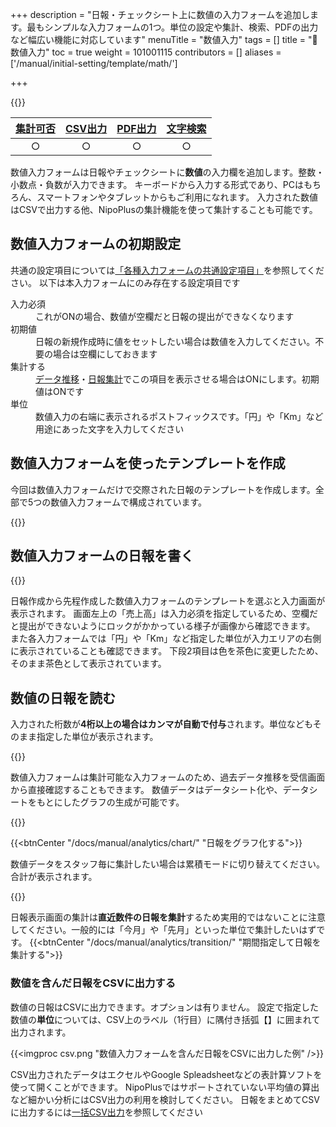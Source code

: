 +++
description = "日報・チェックシート上に数値の入力フォームを追加します。最もシンプルな入力フォームの1つ。単位の設定や集計、検索、PDFの出力など幅広い機能に対応しています"
menuTitle = "数値入力"
tags = []
title = "🧩数値入力"
toc = true
weight = 101001115
contributors = []
aliases = ['/manual/initial-setting/template/math/']

+++

{{<icatch filename="math" msg="金額や距離・個数等 数値の入力に最適" title="数値入力フォーム" fontsize="30px" alice="ok" >}}

|[集計可否](/docs/manual/analytics/)|[CSV出力](/docs/manual/analytics/csv/)|[PDF出力](/docs/manual/read-report/pdf/)|[文字検索](/docs/manual/read-report/list/)|
|:---:|:---:|:---:|:---:|
|○|○|○|○|

数値入力フォームは日報やチェックシートに**数値**の入力欄を追加します。整数・小数点・負数が入力できます。
キーボードから入力する形式であり、PCはもちろん、スマートフォンやタブレットからもご利用になれます。
入力された数値はCSVで出力する他、NipoPlusの集計機能を使って集計することも可能です。

## 数値入力フォームの初期設定

共通の設定項目については[「各種入力フォームの共通設定項目」](/docs/manual/initial-setting/template/make/#common_setting)を参照してください。
以下は本入力フォームにのみ存在する設定項目です


<dl>
  <dt>入力必須</dt>
  <dd>これがONの場合、数値が空欄だと日報の提出ができなくなります</dd>
  <dt>初期値</dt>
  <dd>日報の新規作成時に値をセットしたい場合は数値を入力してください。不要の場合は空欄にしておきます</dd>
  <dt>集計する</dt>
  <dd><a href="/docs/manual/analytics/list/">データ推移</a>・<a href="/docs/manual/analytics/transition/">日報集計</a>でこの項目を表示させる場合はONにします。初期値はONです</dd>
  <dt>単位</dt>
  <dd>数値入力の右端に表示されるポストフィックスです。「円」や「Km」など用途にあった文字を入力してください</dd>
</dl>


## 数値入力フォームを使ったテンプレートを作成

今回は数値入力フォームだけで交際された日報のテンプレートを作成します。全部で5つの数値入力フォームで構成されています。

{{<appscreen filename="math-template-edit" title="数値入力フォームだけで構成されたテンプレートの作成画面イメージ。単位や色などはここで自由に変更可能です"  >}}

## 数値入力フォームの日報を書く

{{<appscreen filename="input" title="数値入力フォームの入力画面イメージ。"  >}}

日報作成から先程作成した数値入力フォームのテンプレートを選ぶと入力画面が表示されます。
画面左上の「売上高」は入力必須を指定しているため、空欄だと提出ができないようにロックがかかっている様子が画像から確認できます。
また各入力フォームでは「円」や「Km」など指定した単位が入力エリアの右側に表示されていることも確認できます。
下段2項目は色を茶色に変更したため、そのまま茶色として表示されています。

## 数値の日報を読む

入力された桁数が**4桁以上の場合はカンマが自動で付与**されます。単位などもそのまま指定した単位が表示されます。

{{<appscreen filename="post" title="数値入力フォームを含んだ日報を受信した画面イメージ"  >}}

数値入力フォームは集計可能な入力フォームのため、過去データ推移を受信画面から直接確認することもできます。
数値データはデータシート化や、データシートをもとにしたグラフの生成が可能です。

{{<appscreen filename="charts" title="数値のデータをグラフ化する"  >}}

{{<btnCenter "/docs/manual/analytics/chart/" "日報をグラフ化する">}}

数値データをスタッフ毎に集計したい場合は累積モードに切り替えてください。合計が表示されます。

{{<appscreen filename="total" title="累積モードに切り替えることでスタッフ毎に分けて数値データを集計します"  >}}

日報表示画面の集計は**直近数件の日報を集計**するため実用的ではないことに注意してください。一般的には「今月」や「先月」といった単位で集計したいはずです。
{{<btnCenter "/docs/manual/analytics/transition/" "期間指定して日報を集計する">}}

### 数値を含んだ日報をCSVに出力する

数値の日報はCSVに出力できます。オプションは有りません。
設定で指定した数値の**単位**については、CSV上のラベル（1行目）に隅付き括弧【】に囲まれて出力されます。

{{<imgproc csv.png "数値入力フォームを含んだ日報をCSVに出力した例" />}}

CSV出力されたデータはエクセルやGoogle Spleadsheetなどの表計算ソフトを使って開くことができます。
NipoPlusではサポートされていない平均値の算出など細かい分析にはCSV出力の利用を検討してください。
日報をまとめてCSVに出力するには[一括CSV出力](/docs/manual/analytics/csv/)を参照してください
